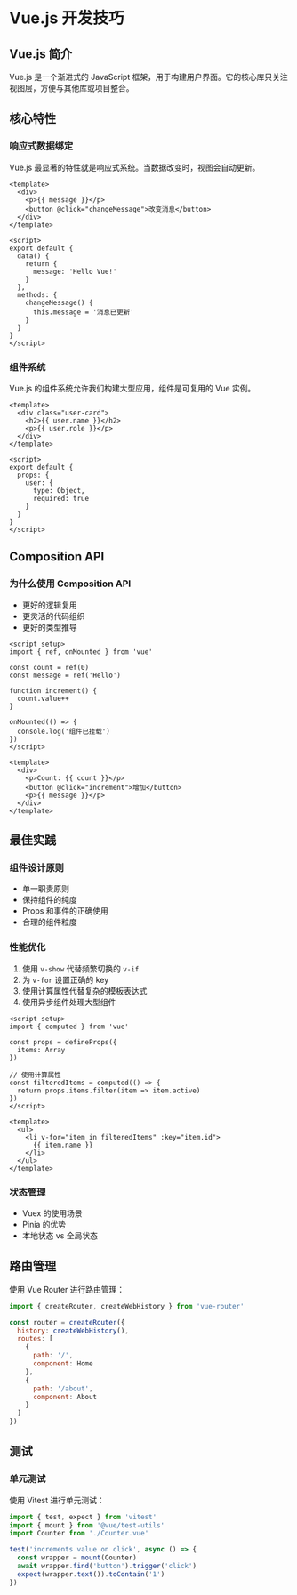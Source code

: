 # Vue.js 开发技巧

## Vue.js 简介

Vue.js 是一个渐进式的 JavaScript 框架，用于构建用户界面。它的核心库只关注视图层，方便与其他库或项目整合。

## 核心特性

### 响应式数据绑定
Vue.js 最显著的特性就是响应式系统。当数据改变时，视图会自动更新。

```vue
<template>
  <div>
    <p>{{ message }}</p>
    <button @click="changeMessage">改变消息</button>
  </div>
</template>

<script>
export default {
  data() {
    return {
      message: 'Hello Vue!'
    }
  },
  methods: {
    changeMessage() {
      this.message = '消息已更新'
    }
  }
}
</script>
```

### 组件系统
Vue.js 的组件系统允许我们构建大型应用，组件是可复用的 Vue 实例。

```vue
<template>
  <div class="user-card">
    <h2>{{ user.name }}</h2>
    <p>{{ user.role }}</p>
  </div>
</template>

<script>
export default {
  props: {
    user: {
      type: Object,
      required: true
    }
  }
}
</script>
```

## Composition API

### 为什么使用 Composition API
- 更好的逻辑复用
- 更灵活的代码组织
- 更好的类型推导

```vue
<script setup>
import { ref, onMounted } from 'vue'

const count = ref(0)
const message = ref('Hello')

function increment() {
  count.value++
}

onMounted(() => {
  console.log('组件已挂载')
})
</script>

<template>
  <div>
    <p>Count: {{ count }}</p>
    <button @click="increment">增加</button>
    <p>{{ message }}</p>
  </div>
</template>
```

## 最佳实践

### 组件设计原则
- 单一职责原则
- 保持组件的纯度
- Props 和事件的正确使用
- 合理的组件粒度

### 性能优化
1. 使用 `v-show` 代替频繁切换的 `v-if`
2. 为 `v-for` 设置正确的 key
3. 使用计算属性代替复杂的模板表达式
4. 使用异步组件处理大型组件

```vue
<script setup>
import { computed } from 'vue'

const props = defineProps({
  items: Array
})

// 使用计算属性
const filteredItems = computed(() => {
  return props.items.filter(item => item.active)
})
</script>

<template>
  <ul>
    <li v-for="item in filteredItems" :key="item.id">
      {{ item.name }}
    </li>
  </ul>
</template>
```

### 状态管理
- Vuex 的使用场景
- Pinia 的优势
- 本地状态 vs 全局状态

## 路由管理

使用 Vue Router 进行路由管理：

```javascript
import { createRouter, createWebHistory } from 'vue-router'

const router = createRouter({
  history: createWebHistory(),
  routes: [
    {
      path: '/',
      component: Home
    },
    {
      path: '/about',
      component: About
    }
  ]
})
```

## 测试

### 单元测试
使用 Vitest 进行单元测试：

```javascript
import { test, expect } from 'vitest'
import { mount } from '@vue/test-utils'
import Counter from './Counter.vue'

test('increments value on click', async () => {
  const wrapper = mount(Counter)
  await wrapper.find('button').trigger('click')
  expect(wrapper.text()).toContain('1')
}) 